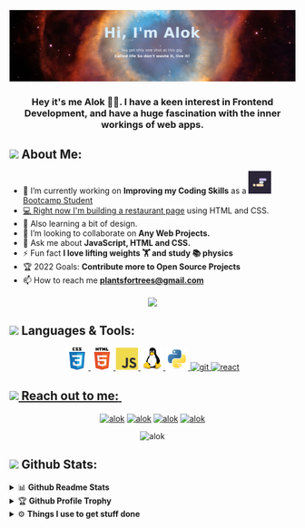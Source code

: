 ![Alok header image](./github-profile.png)

<h3 align="center">Hey it's me Alok 👨‍🎨. I have a keen interest in Frontend Development, and have a huge fascination with the inner workings of web apps.</h3>

## <img src="https://media.giphy.com/media/WUlplcMpOCEmTGBtBW/giphy.gif" width="40"> **About Me:**

- 🔭 I’m currently working on **Improving my Coding Skills** as a <a href="https://scrimba.com/bootcamp" target="_blank"><img src="scrimba.png" alt="scrimba" width="40" height="40"/>Bootcamp Student</a> <a href="https://scrimba.com/bootcamp" target="_blank">
- 💻 Right now I'm building a [restaurant page](https://github.com/hellodeborahuk/phonics-sounds) using HTML and CSS.
- 📝 Also learning a bit of design.
- 👯 I’m looking to collaborate on **Any Web Projects.**
- 💬 Ask me about **JavaScript, HTML and CSS.**
- ⚡ Fun fact **I love lifting weights 🏋️ and study 📚 physics**
- 🏆 2022 Goals: **Contribute more to Open Source Projects**
- 📫 How to reach me **plantsfortrees@gmail.com**

<p align="center">
   <img align="center" src="https://github-readme-streak-stats.herokuapp.com/?user=alok-38&theme=radical&hide_border=true"/>
</p>

## <img src="https://media.giphy.com/media/j2pOGeGYKe2xCCKwfi/giphy.gif" width="40"> **Languages & Tools:**

<p align="center"> 
 <a href="https://www.w3schools.com/css/" target="_blank"> <img src="https://raw.githubusercontent.com/devicons/devicon/master/icons/css3/css3-original-wordmark.svg" alt="css3" width="40" height="40"/> </a> </a> <a href="https://www.w3.org/html/" target="_blank"> <img src="https://raw.githubusercontent.com/devicons/devicon/master/icons/html5/html5-original-wordmark.svg" alt="html5" width="40" height="40"/> </a><a href="https://developer.mozilla.org/en-US/docs/Web/JavaScript" target="_blank"> <img src="https://raw.githubusercontent.com/devicons/devicon/master/icons/javascript/javascript-original.svg" alt="javascript" width="40" height="40"/> </a> 	<a href="https://www.linux.org/" target="_blank"> <img src="https://raw.githubusercontent.com/devicons/devicon/master/icons/linux/linux-original.svg" alt="linux" width="40" height="40"/> </a> 
<a href="https://www.python.org" target="_blank"> <img src="https://raw.githubusercontent.com/devicons/devicon/master/icons/python/python-original.svg" alt="python" width="40" height="40"/> </a><a href="https://git-scm.com/" target="_blank"><img src="https://cdn.jsdelivr.net/gh/devicons/devicon/icons/git/git-original.svg" alt="git" width="40" height="40"/> </a><a href="https://reactjs.org/" target="_blank"><img src="https://cdn.jsdelivr.net/gh/devicons/devicon/icons/react/react-original.svg" alt="react" width="40" height="40"/> 
</p>

## <img src="https://media.giphy.com/media/LnQjpWaON8nhr21vNW/giphy.gif" width="40"> **Reach out to me:** ️

<p align="center">
<a href="https://www.twitter.com/plantsfortrees" target="_blank"><img align="center" src="https://img.shields.io/badge/-twitter-0e76a8?style=flat-square&logo=twitter&logoColor=white" alt="alok" /></a>
<a href="https://www.linkedin.com/in/alokananda-y-489260251/" target="_blank"><img align="center" src="https://img.shields.io/badge/-LinkedIn-0e76a8?style=flat-square&logo=Linkedin&logoColor=white" alt="alok" /></a>
<a href="https://github.com/alok-38" target="_blank"><img align="center" src="https://img.shields.io/badge/Website-3b5998?style=flat-square&logo=google-chrome&logoColor=white" alt="alok" /></a>
<a href="mailto:plantsfortrees@gmail.com" target="_blank"><img align="center" src="https://img.shields.io/badge/-Gmail-EA4335?style=flat-square&logo=Gmail&logoColor=white" alt="alok" /></a>
<p align="center"> <img src="https://komarev.com/ghpvc/?username=alok-38&label=Visitors&color=0088cc&style=flat-square" alt="alok" /> </p>

## <img src="https://media.giphy.com/media/ZCN6F3FAkwsyOGU2RS/giphy.gif" width="40"> **Github Stats:**

<details>
  <summary>📊 <b>Github Readme Stats</b></summary>
 <br />
 <p align="center">
  <a href="https://github.com/alok-38">
   <img width="430" align="center" src="https://github-readme-stats.vercel.app/api?username=alok-38&show_icons=true&theme=radical&count_private=true">
  </a>
  <a href="https://github.com/alok-38/github-readme-stats">
    <img align="center" src="https://github-readme-stats.anuraghazra1.vercel.app/api/top-langs/?username=alok-38&layout=compact&theme=radical&langs_count=6" />
  </a>
 </p>
</details>

<details>
 <summary>🏆 <b>Github Profile Trophy</b></summary>
 <br />
 <p align="center">
  <a href="https://github.com/ryo-ma/github-profile-trophy">
   <img src="https://github-profile-trophy.vercel.app/?username=alok-38&column=8&theme=darkhub"/>
  </a>
 </p>
</details>

<details>
  <br />
  <summary>⚙️ <b> Things I use to get stuff done</b></summary>
  	<ul>
  	   <li><b>OS:</b> Ubuntu 22.04</li>
	     <li><b>Laptop: </b> Acer Predator Helios (Intel Core 9th Gen)</li>
  	   <li><b>Browser: </b> Firefox Web Browser</li>
	     <li><b>Code Editor:</b> VSCode - The best editor out there.</li>
	     <li><b>To Stay Updated:</b> Twitter </li>
	    <br />
	</ul>
</details>
